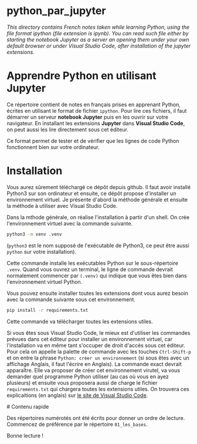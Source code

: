 # python_par_jupyter

<em>
This directory contains French notes taken while learning Python, using the file format ipython (file extension is ipynb). You can read such file either by starting the notebook Jupyter as a server an opening them under your own default browser or under Visual Studio Code, after installation of the jupyter extensions.
</em>

# Apprendre Python en utilisant Jupyter

Ce répertoire contient de notes en français prises en apprenant Python, écrites en utilisant le format de fichier `ipython`. Pour lire ces fichiers, il faut démarrer un serveur  **notebook Jupyter** puis en les ouvrir sur votre navigateur. En installant les extensions **Jupyter** dans **Visual Studio Code**, on peut aussi les lire directement sous cet éditeur.

Ce format permet de tester et de vérifier que les lignes de code Python fonctionnent bien sur votre ordinateur.


# Installation

Vous aurez sûrement téléchargé ce dépôt depuis github. Il faut avoir installé Python3 sur son ordinateur et ensuite, ce dépôt propose d'installer un environnement virtuel. Je présente d'abord la méthode générale et ensuite la méthode à utiliser avec Visual Studio Code.

Dans la mthode générale, on réalise l'installation à partir d'un shell. On crée l'environnement virtuel avec la commande suivante.

```bash
python3 -m venv .venv
```
(`python3` est le nom supposé de l'exécutable de Python3, ce peut être aussi `python` sur votre installation).

Cette commande installe les exécutables Python sur le sous-répertoire `.venv`. Quand vous ouvrez un terminal, le ligne de commande devrait normalement commencer par `(.venv)` qui indique que vous êtes bien dans l'environnement virtuel Python.

Vous pouvez ensuite installer toutes les extensions dont vous aurez besoin avec la commande suivante sous cet environnement.

```bash
pip install -r requirements.txt
```

Cette commande va télécharger toutes les extensions utiles.

Si vous êtes sous Visual Studio Code, le mieux est d'utiliser les commandes prévues dans cet éditeur pour installer un environnement virtuel, car l'installation va en même tant s'occuper de droit d'accès sous cet éditeur. Pour cela on appelle la palette de commande avec les touches `Ctrl-Shift-p` et on entre la phrase `Python: créer un environnement` (si sous êtes avec un affichage Anglais, il faut l'écrire en Anglais). La commande exact devrait apparaître. Elle va proposer de créer cet environnement virutel, va vous demander quel programme Python utiliser (au cas où vous en ayez plusieurs) et ensuite vous proposera aussi de charge le fichier `requirements.txt` qui chargera toutes les extensions utiles. On trouvera ces explicaitions (en anglais) sur [le site de Visual Studio Code](https://code.visualstudio.com/docs/python/environments).



# Contenu rapide

Des répertoires numérotés ont été écrits pour donner un ordre de lecture. Commencez de préférence par le répertoire `01_les_bases`.


Bonne lecture !
